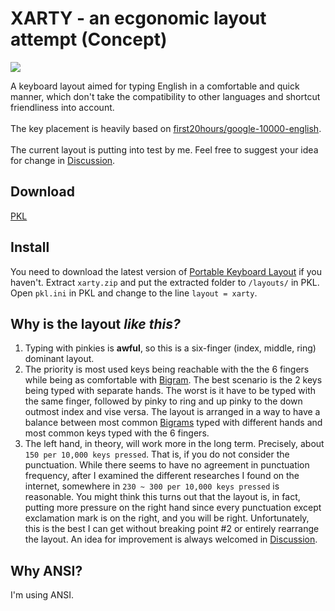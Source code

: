 # XARTY - an ecgonomic layout attempt (Concept)

![](https://github.com/CarrieForle/really-optimized-english/assets/53133715/ba05772a-2144-490f-b4fa-d3e74eb3f9b2)

A keyboard layout aimed for typing English in a comfortable and quick manner, which don't take the compatibility to other languages and shortcut friendliness into account.<br> 
<br>
The key placement is heavily based on [first20hours/google-10000-english](https://github.com/first20hours/google-10000-english).<br>
<br>
The current layout is putting into test by me. Feel free to suggest your idea for change in [Discussion](https://github.com/CarrieForle/really-optimized-english/discussions).

## Download
[PKL](https://github.com/CarrieForle/really-optimized-english/releases/latest/download/xarty.zip)

## Install
You need to download the latest version of [Portable Keyboard Layout](https://github.com/Portable-Keyboard-Layout/Portable-Keyboard-Layout) if you haven't. Extract `xarty.zip` and put the extracted folder to `/layouts/` in PKL. Open `pkl.ini` in PKL and change to the line `layout = xarty`.

## Why is the layout *like this?*
1. Typing with pinkies is **awful**, so this is a six-finger (index, middle, ring) dominant layout.
2. The priority is most used keys being reachable with the the 6 fingers while being as comfortable with [Bigram](https://en.wikipedia.org/wiki/Bigram). The best scenario is the 2 keys being typed with separate hands. The worst is it have to be typed with the same finger, followed by pinky to ring and up pinky to the down outmost index and vise versa. The layout is arranged in a way to have a balance between most common [Bigrams](https://en.wikipedia.org/wiki/Bigram) typed with different hands and most common keys typed with the 6 fingers.
3. The left hand, in theory, will work more in the long term. Precisely, about `150 per 10,000 keys pressed`. That is, if you do not consider the punctuation. While there seems to have no agreement in punctuation frequency, after I examined the different researches I found on the internet, somewhere in `230 ~ 300 per 10,000 keys pressed` is reasonable. You might think this turns out that the layout is, in fact, putting more pressure on the right hand since every punctuation except exclamation mark is on the right, and you will be right. Unfortunately, this is the best I can get without breaking point \#2 or entirely rearrange the layout. An idea for improvement is always welcomed in [Discussion](https://github.com/CarrieForle/really-optimized-english/discussions).

## Why ANSI?
I'm using ANSI.
